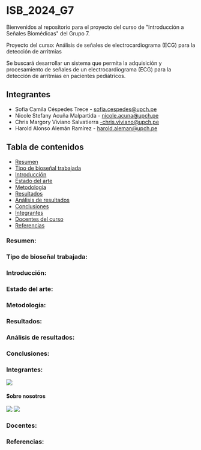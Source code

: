 # ISB_2024_G7
Bienvenidos al repositorio para el proyecto del curso de "Introducción a Señales Biomédicas" del Grupo 7. 

Proyecto del curso: Análisis de señales de electrocardiograma (ECG) para la detección de arritmias

Se buscará desarrollar un sistema que permita la adquisición y procesamiento de señales de un electrocardiograma (ECG) para la detección de arritmias en pacientes pediátricos.

## Integrantes
- Sofia Camila Céspedes Trece - sofia.cespedes@upch.pe
- Nicole Stefany Acuña Malpartida - nicole.acuna@upch.pe
- Chris Margory Viviano Salvatierra -chris.viviano@upch.pe
- Harold Alonso Alemán Ramírez - harold.aleman@upch.pe

## Tabla de contenidos
- [Resumen](https://github.com/sofiacespedes22/ISB_2024_G7/assets/164541825/8705cbdb-ddaa-479b-9129-f6dae7295b1f)
- [Tipo de bioseñal trabajada](https://github.com/sofiacespedes22/ISB_2024_G7/assets/164541825/64534deb-309e-4c42-8035-9acd3dda7b69)
- [Introducción](https://github.com/sofiacespedes22/ISB_2024_G7/assets/164541825/7661a130-a2f2-402e-8e56-5ef65100c9bb)
- [Estado del arte](https://github.com/sofiacespedes22/ISB_2024_G7/assets/164541825/6aa903ee-1472-4d65-a505-e372191ba670)
- [Metodología](https://github.com/sofiacespedes22/ISB_2024_G7/assets/164541825/9fc6811b-87fa-48d0-be7f-57ca6e08e75b)
- [Resultados](https://github.com/sofiacespedes22/ISB_2024_G7/assets/164541825/483f8333-4666-4886-ab67-0b330d1be00c)
- [Análisis de resultados](https://github.com/sofiacespedes22/ISB_2024_G7/assets/164541825/6b97f4cb-ce2d-478e-b3eb-69eabd6023bd)
- [Conclusiones](https://github.com/sofiacespedes22/ISB_2024_G7/assets/164541825/9528a207-3414-4165-9975-98ba0137cdbb)
- [Integrantes](https://github.com/sofiacespedes22/ISB_2024_G7/assets/164541825/e5a27426-1235-4263-99bc-ee82b777686e)
- [Docentes del curso](https://github.com/sofiacespedes22/ISB_2024_G7/assets/164541825/696eec93-1039-40c3-a204-a4147e4da2b1)
- [Referencias](https://github.com/sofiacespedes22/ISB_2024_G7/assets/164541825/21a600c1-bdee-42d8-aba4-083e109a1fd1)



### Resumen:

### Tipo de bioseñal trabajada:

### Introducción:

### Estado del arte:

### Metodología:

### Resultados:

### Análisis de resultados:

### Conclusiones:

### Integrantes:
<image src ="1.MIEMBROS DEL EQUIPO/Colaboradores.png"> 
  
#### Sobre nosotros
<image src ="1.MIEMBROS DEL EQUIPO/Colaboradores - 1.png">
<image src ="1.MIEMBROS DEL EQUIPO/Colaboradores - 2.png">

### Docentes:

### Referencias:
